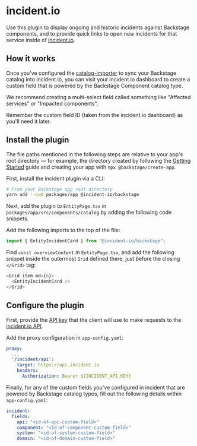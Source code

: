 # incident.io

[incident]: https://incident.io

Use this plugin to display ongoing and historic incidents against Backstage
components, and to provide quick links to open new incidents for that service
inside of [incident.io][incident].

## How it works

[importer]: https://github.com/incident/catalog-importer

Once you've configured the [catalog-importer][importer] to sync your Backstage
catalog into incident.io, you can visit your incident.io dashboard to create a
custom field that is powered by the Backstage Component catalog type.

We recommend creating a multi-select field called something like "Affected
services" or "Impacted components".

Remember the custom field ID (taken from the incident.io dashboard) as you'll
need it later.

## Install the plugin

The file paths mentioned in the following steps are relative to your app's root
directory — for example, the directory created by following the [Getting
Started](https://backstage.io/docs/getting-started/) guide and creating your app
with `npx @backstage/create-app`.

First, install the incident plugin via a CLI:

```bash
# From your Backstage app root directory
yarn add --cwd packages/app @incident-io/backstage
```

Next, add the plugin to `EntityPage.tsx` in
`packages/app/src/components/catalog` by adding the following code snippets.

Add the following imports to the top of the file:

```ts
import { EntityIncidentCard } from "@incident-io/backstage";
```

Find `const overviewContent` in `EntityPage.tsx`, and add the following snippet
inside the outermost `Grid` defined there, just before the closing `</Grid>`
tag:

```ts
<Grid item md={6}>
  <EntityIncidentCard />
</Grid>
```

## Configure the plugin

[api-keys]: https://app.incident.io/settings/api-keys/
[api-docs]: https://api-docs.incident.io/

First, provide the [API key][api-keys] that the client will use to make 
requests to the [incident.io API][api-docs].

Add the proxy configuration in `app-config.yaml`:

```yaml
proxy:
  ...
  '/incident/api':
    target: https://api.incident.io
    headers:
      Authorization: Bearer ${INCIDENT_API_KEY}
```

Finally, for any of the custom fields you've configured in incident that are
powered by Backstage catalog types, fill out the following details within
`app-config.yaml`:

```yaml
incident:
  fields:
    api: "<id-of-api-custom-field>"
    component: "<id-of-component-custom-field>"
    system: "<id-of-system-custom-field>"
    domain: "<id-of-domain-custom-field>"
```
